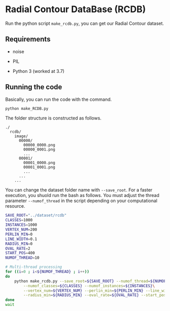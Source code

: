 # Radial Contour DataBase (RCDB)
Run the python script ```make_rcdb.py```, you can get our Radial Contour dataset.

## Requirements

* noise

* PIL

* Python 3 (worked at 3.7)


## Running the code

Basically, you can run the code with the command.

```bash
python make_RCDB.py
```

The folder structure is constructed as follows.

```misc
./
  rcdb/
    image/
      00000/
        00000_0000.png
        00000_0001.png
        ...
      00001/
        00001_0000.png
        00001_0001.png
        ...
      ...
    ...
```

You can change the dataset folder name with ```--save_root```. For a faster execution, you shuold run the bash as follows. You must adjust the thread parameter ```--numof_thread``` in the script depending on your computational resource.

```bash
SAVE_ROOT="../dataset/rcdb"
CLASSES=1000
INSTANCES=1000
VERTEX_NUM=200
PERLIN_MIN=0
LINE_WIDTH=0.1
RADIUS_MIN=0
OVAL_RATE=2
START_POS=400
NUMOF_THREAD=10

# Multi-thread processing
for ((i=0 ; i<${NUMOF_THREAD} ; i++))
do
    python make_rcdb.py --save_root=${SAVE_ROOT} --numof_thread=${NUMOF_THREAD} --thread_num=${i}\
        --numof_classes=${CLASSES} --numof_instances=${INSTANCES}\
        --vertex_num=${VERTEX_NUM} --perlin_min=${PERLIN_MIN} --line_width=${LINE_WIDTH}\
        --radius_min=${RADIUS_MIN} --oval_rate=${OVAL_RATE} --start_pos=${START_POS} &
done
wait
```